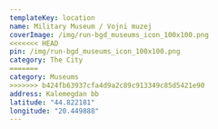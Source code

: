 ```yaml
---
templateKey: location
name: Military Museum / Vojni muzej
coverImage: /img/run-bgd_museums_icon_100x100.png
<<<<<<< HEAD
pin: /img/run-bgd_museums_icon_100x100.png
category: The City
=======
category: Museums
>>>>>>> b424fb63937cfa4d9a2c89c913349c85d5421e90
address: Kalemegdan bb
latitude: "44.822181"
longitude: "20.449888"
---
```

